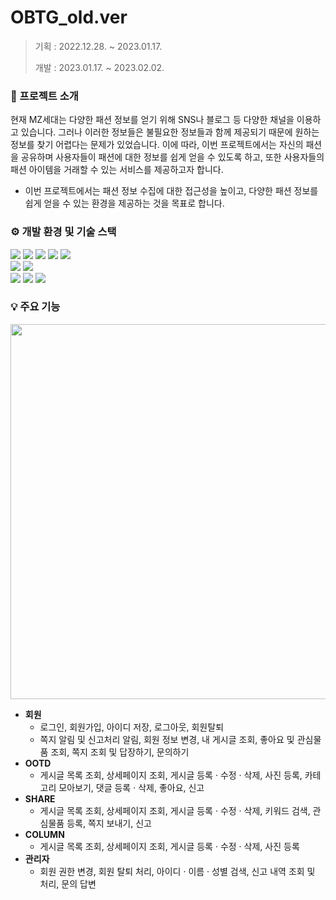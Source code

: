 #  OBTG_old.ver
> 기획 : 2022.12.28. ~ 2023.01.17.
> 
> 개발 : 2023.01.17. ~ 2023.02.02.


### 📝 프로젝트 소개
현재 MZ세대는 다양한 패션 정보를 얻기 위해 SNS나 블로그 등 다양한 채널을 이용하고 있습니다. 
그러나 이러한 정보들은 불필요한 정보들과 함께 제공되기 때문에 원하는 정보를 찾기 어렵다는 문제가 있었습니다. 
이에 따라, 이번 프로젝트에서는 자신의 패션을 공유하며 사용자들이 패션에 대한 정보를 쉽게 얻을 수 있도록 하고, 
또한 사용자들의 패션 아이템을 거래할 수 있는 서비스를 제공하고자 합니다. 
- 이번 프로젝트에서는 패션 정보 수집에 대한 접근성을 높이고, 다양한 패션 정보를 쉽게 얻을 수 있는 환경을 제공하는 것을 목표로 합니다.



### ⚙️ 개발 환경 및 기술 스택
<div>
  <img src="https://img.shields.io/badge/java-007396?style=for-the-badge&logo=java&logoColor=white">
  <img src="https://img.shields.io/badge/jquery-0769AD?style=for-the-badge&logo=jquery&logoColor=white">
  <img src="https://img.shields.io/badge/html5-E34F26?style=for-the-badge&logo=html5&logoColor=white">
  <img src="https://img.shields.io/badge/css-1572B6?style=for-the-badge&logo=css3&logoColor=white">
  <img src="https://img.shields.io/badge/javascript-F7DF1E?style=for-the-badge&logo=javascript&logoColor=black"> 
  <br>
  <img src="https://img.shields.io/badge/oracle-F80000?style=for-the-badge&logo=oracle&logoColor=white">
  <img src="https://img.shields.io/badge/apache tomcat-F8DC75?style=for-the-badge&logo=apachetomcat&logoColor=white">
  <br>
  <img src="https://img.shields.io/badge/github-181717?style=for-the-badge&logo=github&logoColor=white">
  <img src="https://img.shields.io/badge/notion-000000?style=for-the-badge&logo=notion&logoColor=white">
  <img src="https://img.shields.io/badge/discord-5865F2?style=for-the-badge&logo=discord&logoColor=white">
</div>


### 💡 주요 기능
<p align="center">
  <img src="https://github.com/jungeun819/hello-git/assets/112843609/ab597f1d-6f79-40ca-b85f-d9392d0505ba" width = '600px'>
</p>

- **회원**
  - 로그인, 회원가입, 아이디 저장, 로그아웃, 회원탈퇴
  - 쪽지 알림 및 신고처리 알림, 회원 정보 변경, 내 게시글 조회, 좋아요 및 관심물품 조회, 쪽지 조회 및 답장하기, 문의하기
- **OOTD**
  - 게시글 목록 조회, 상세페이지 조회, 게시글 등록 · 수정 · 삭제, 사진 등록, 카테고리 모아보기, 댓글 등록 · 삭제, 좋아요, 신고
- **SHARE**
  - 게시글 목록 조회, 상세페이지 조회, 게시글 등록 · 수정 · 삭제, 키워드 검색, 관심물품 등록, 쪽지 보내기, 신고 
- **COLUMN**
  - 게시글 목록 조회, 상세페이지 조회, 게시글 등록 · 수정 · 삭제, 사진 등록
- **관리자**
  - 회원 권한 변경, 회원 탈퇴 처리, 아이디 · 이름 · 성별 검색, 신고 내역 조회 및 처리, 문의 답변 
